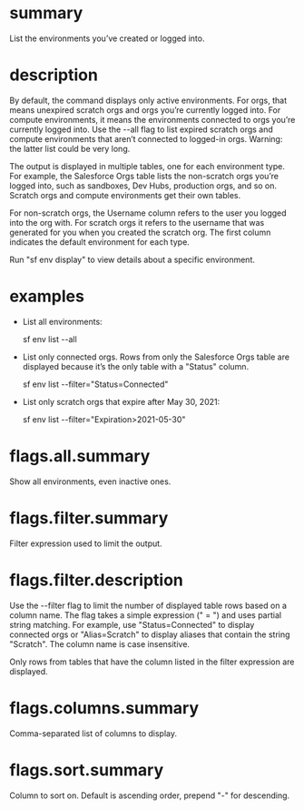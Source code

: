# summary
  
List the environments you’ve created or logged into.

# description

By default, the command displays only active environments. For orgs, that means unexpired scratch orgs and orgs you’re currently logged into. For compute environments, it means the environments connected to orgs you’re currently logged into. Use the --all flag to list expired scratch orgs and compute environments that aren’t connected to logged-in orgs. Warning: the latter list could be very long.
 
The output is displayed in multiple tables, one for each environment type.  For example, the Salesforce Orgs table lists the non-scratch orgs you’re logged into, such as sandboxes, Dev Hubs, production orgs, and so on. Scratch orgs and compute environments get their own tables.
 
For non-scratch orgs, the Username column refers to the user you logged into the org with. For scratch orgs it refers to the username that was generated for you when you created the scratch org. The first column indicates the default environment for each type.

Run "sf env display" to view details about a specific environment.

# examples

- List all environments:

  sf env list --all

- List only connected orgs. Rows from only the Salesforce Orgs table are displayed because it’s the only table with a "Status" column.

  sf env list --filter="Status=Connected"

- List only scratch orgs that expire after May 30, 2021:

  sf env list --filter="Expiration>2021-05-30"

# flags.all.summary

Show all environments, even inactive ones.

# flags.filter.summary

Filter expression used to limit the output.

# flags.filter.description

Use the --filter flag to limit the number of displayed table rows based on a column name. The flag takes a simple expression ("<column-name> = <value>") and uses partial string matching. For example, use "Status=Connected" to display connected orgs or "Alias=Scratch" to display aliases that contain the string "Scratch". The column name is case insensitive.
 
Only rows from tables that have the column listed in the filter expression are displayed. 

# flags.columns.summary

Comma-separated list of columns to display.

# flags.sort.summary

Column to sort on. Default is ascending order, prepend "-" for descending.
